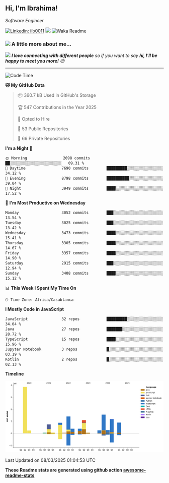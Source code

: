 <h2>Hi, I'm Ibrahima! </h2>
<p><em>Software Engineer 
</em></p>


[![Linkedin: iib0011](https://img.shields.io/badge/-iib0011-blue?style=flat-square&logo=Linkedin&logoColor=white&link=https://www.linkedin.com/in/iib0011/)](https://www.linkedin.com/in/iib0011/)
![](https://visitor-badge.glitch.me/badge?page_id=iib0011)
![Waka Readme](https://github.com/iib0011/iib0011/workflows/Waka%20Readme/badge.svg)


### <img src="https://media.giphy.com/media/VgCDAzcKvsR6OM0uWg/giphy.gif" width="50"> A little more about me...  


<img src="https://media.giphy.com/media/LnQjpWaON8nhr21vNW/giphy.gif" width="60"> <em><b>I love connecting with different people</b> so if you want to say <b>hi, I'll be happy to meet you more!</b> 😊</em>

---
<!--START_SECTION:waka-->
![Code Time](http://img.shields.io/badge/Code%20Time-4%2C495%20hrs%203%20mins-blue)

**🐱 My GitHub Data** 

> 📦 360.7 kB Used in GitHub's Storage 
 > 
> 🏆 547 Contributions in the Year 2025
 > 
> 💼 Opted to Hire
 > 
> 📜 53 Public Repositories 
 > 
> 🔑 66 Private Repositories 
 > 
**I'm a Night 🦉** 

```text
🌞 Morning                2098 commits        ██░░░░░░░░░░░░░░░░░░░░░░░   09.31 % 
🌆 Daytime                7690 commits        █████████░░░░░░░░░░░░░░░░   34.12 % 
🌃 Evening                8798 commits        ██████████░░░░░░░░░░░░░░░   39.04 % 
🌙 Night                  3949 commits        ████░░░░░░░░░░░░░░░░░░░░░   17.52 % 
```
📅 **I'm Most Productive on Wednesday** 

```text
Monday                   3052 commits        ███░░░░░░░░░░░░░░░░░░░░░░   13.54 % 
Tuesday                  3025 commits        ███░░░░░░░░░░░░░░░░░░░░░░   13.42 % 
Wednesday                3473 commits        ████░░░░░░░░░░░░░░░░░░░░░   15.41 % 
Thursday                 3305 commits        ████░░░░░░░░░░░░░░░░░░░░░   14.67 % 
Friday                   3357 commits        ████░░░░░░░░░░░░░░░░░░░░░   14.90 % 
Saturday                 2915 commits        ███░░░░░░░░░░░░░░░░░░░░░░   12.94 % 
Sunday                   3408 commits        ████░░░░░░░░░░░░░░░░░░░░░   15.12 % 
```


📊 **This Week I Spent My Time On** 

```text
🕑︎ Time Zone: Africa/Casablanca
```

**I Mostly Code in JavaScript** 

```text
JavaScript               32 repos            █████████░░░░░░░░░░░░░░░░   34.04 % 
Java                     27 repos            ███████░░░░░░░░░░░░░░░░░░   28.72 % 
TypeScript               15 repos            ████░░░░░░░░░░░░░░░░░░░░░   15.96 % 
Jupyter Notebook         3 repos             █░░░░░░░░░░░░░░░░░░░░░░░░   03.19 % 
Kotlin                   2 repos             █░░░░░░░░░░░░░░░░░░░░░░░░   02.13 % 
```



**Timeline**

![Lines of Code chart](https://raw.githubusercontent.com/iib0011/iib0011/master/assets/bar_graph.png)


 Last Updated on 08/03/2025 01:04:53 UTC
<!--END_SECTION:waka-->

**These Readme stats are generated using github action [awesome-readme-stats](https://github.com/iib0011/waka-readme-stats)**
